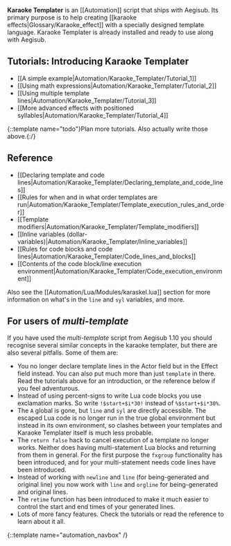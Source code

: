 **Karaoke Templater** is an [[Automation]] script that ships with Aegisub. Its
primary purpose is to help creating [[karaoke effects|Glossary/Karaoke_effect]]
with a specially designed template language. Karaoke Templater is already
installed and ready to use along with Aegisub.

## Tutorials: Introducing Karaoke Templater  ##
* [[A simple example|Automation/Karaoke_Templater/Tutorial_1]]
* [[Using math expressions|Automation/Karaoke_Templater/Tutorial_2]]
* [[Using multiple template lines|Automation/Karaoke_Templater/Tutorial_3]]
* [[More advanced effects with positioned syllables|Automation/Karaoke_Templater/Tutorial_4]]

{::template name="todo"}Plan more tutorials. Also actually write those above.{:/}

## Reference  ##
* [[Declaring template and code lines|Automation/Karaoke_Templater/Declaring_template_and_code_lines]]
* [[Rules for when and in what order templates are run|Automation/Karaoke_Templater/Template_execution_rules_and_order]]
* [[Template modifiers|Automation/Karaoke_Templater/Template_modifiers]]
* [[Inline variables (dollar-variables)|Automation/Karaoke_Templater/Inline_variables]]
* [[Rules for code blocks and code lines|Automation/Karaoke_Templater/Code_lines_and_blocks]]
* [[Contents of the code block/line execution environment|Automation/Karaoke_Templater/Code_execution_environment]]

Also see the [[Automation/Lua/Modules/karaskel.lua]] section for more
information on what's in the `line` and `syl` variables, and more.

## For users of _multi-template_  ##
If you have used the _multi-template_ script from Aegisub 1.10 you should
recognise several similar concepts in the karaoke templater, but there are also
several pitfalls. Some of them are:

* You no longer declare template lines in the Actor field but in the Effect
  field instead. You can also put much more than just `template` in there. Read
  the tutorials above for an introduction, or the reference below if you feel
  adventurous.
* Instead of using percent-signs to write Lua code blocks you use exclamation
  marks. So write `!$start+$i*30!` instead of `%$start+$i*30%`.
* The `A` global is gone, but `line` and `syl` are directly accessible. The
  escaped Lua code is no longer run in the true global environment but instead
  in its own environment, so clashes between your templates and Karaoke
  Templater itself is much less probable.
* The `return false` hack to cancel execution of a template no longer works.
  Neither does having multi-statement Lua blocks and returning from them in
  general. For the first purpose the `fxgroup` functionality has been
  introduced, and for your multi-statement needs code lines have been
  introduced.
* Instead of working with `newline` and `line` (for being-generated and
  original line) you now work with `line` and `orgline` for being-generated and
  original lines.
* The `retime` function has been introduced to make it much easier to control
  the start and end times of your generated lines.
* Lots of more fancy features. Check the tutorials or read the reference to
  learn about it all.

{::template name="automation_navbox" /}
